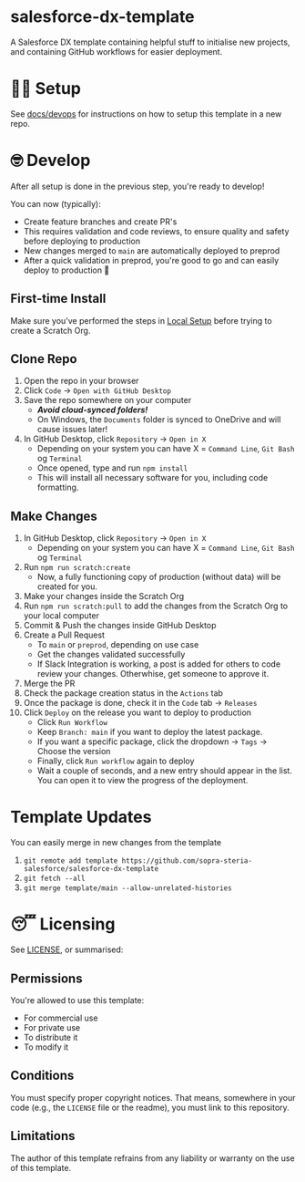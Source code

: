 # salesforce-dx-template

A Salesforce DX template containing helpful stuff to initialise new projects, and containing GitHub workflows for easier deployment.

# 🧑‍💻 Setup

See [docs/devops](docs/devops) for instructions on how to setup this template in a new repo.

# 🤓 Develop

After all setup is done in the previous step, you're ready to develop!

You can now (typically):

-   Create feature branches and create PR's
-   This requires validation and code reviews, to ensure quality and safety before deploying to production
-   New changes merged to `main` are automatically deployed to preprod
-   After a quick validation in preprod, you're good to go and can easily deploy to production 🎉

## First-time Install

Make sure you've performed the steps in [Local Setup](docs/devops/local-setup.md) before trying to create a Scratch Org.

## Clone Repo

1. Open the repo in your browser
1. Click `Code` → `Open with GitHub Desktop`
1. Save the repo somewhere on your computer
    - _**Avoid cloud-synced folders!**_
    - On Windows, the `Documents` folder is synced to OneDrive and will cause issues later!
1. In GitHub Desktop, click `Repository` → `Open in X`
    - Depending on your system you can have X = `Command Line`, `Git Bash` og `Terminal`
    - Once opened, type and run `npm install`
    - This will install all necessary software for you, including code formatting.

## Make Changes

1. In GitHub Desktop, click `Repository` → `Open in X`
    - Depending on your system you can have X = `Command Line`, `Git Bash` og `Terminal`
1. Run `npm run scratch:create`
    - Now, a fully functioning copy of production (without data) will be created for you.
1. Make your changes inside the Scratch Org
1. Run `npm run scratch:pull` to add the changes from the Scratch Org to your local computer
1. Commit & Push the changes inside GitHub Desktop
1. Create a Pull Request
    - To `main` or `preprod`, depending on use case
    - Get the changes validated successfully
    - If Slack Integration is working, a post is added for others to code review your changes. Otherwhise, get someone to approve it.
1. Merge the PR
1. Check the package creation status in the `Actions` tab
1. Once the package is done, check it in the `Code` tab → `Releases`
1. Click `Deploy` on the release you want to deploy to production
    - Click `Run Workflow`
    - Keep `Branch: main` if you want to deploy the latest package.
    - If you want a specific package, click the dropdown → `Tags` → Choose the version
    - Finally, click `Run workflow` again to deploy
    - Wait a couple of seconds, and a new entry should appear in the list. You can open it to view the progress of the deployment.

# Template Updates

You can easily merge in new changes from the template

1. `git remote add template https://github.com/sopra-steria-salesforce/salesforce-dx-template`
1. `git fetch --all`
1. `git merge template/main --allow-unrelated-histories`

# 😴 Licensing

See [LICENSE](LICENSE), or summarised:

## Permissions

You're allowed to use this template:

-   For commercial use
-   For private use
-   To distribute it
-   To modify it

## Conditions

You must specify proper copyright notices. That means, somewhere in your code (e.g., the `LICENSE` file or the readme), you must link to this repository.

## Limitations

The author of this template refrains from any liability or warranty on the use of this template.
